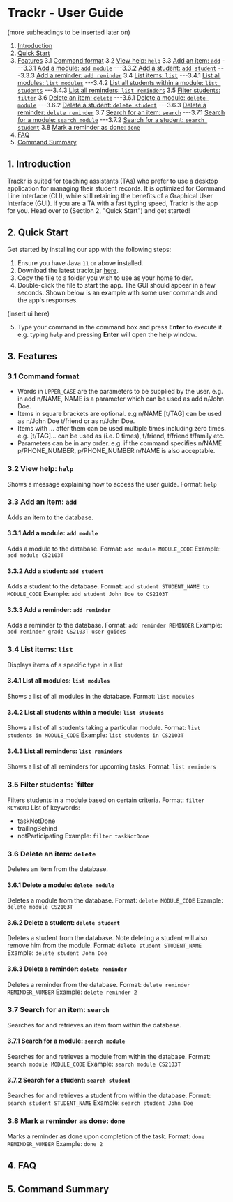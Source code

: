 # Trackr - User Guide

(more subheadings to be inserted later on)

1. [Introduction](#1-introduction)
2. [Quick Start](#2-quick-start)
3. [Features](#3-features)
   3.1 [Command format](#31-command-format)
   3.2 [View help: `help`](#32-view-help-help)
   3.3 [Add an item: `add`](#33-add-an-item-add)
   ---3.3.1 [Add a module: `add module`](#331-add-a-module-add-module)
   ---3.3.2 [Add a student: `add student`](#332-add-a-student-add-student)
   ---3.3.3 [Add a reminder: `add reminder`](#333-add-a-reminder-add-reminder)
   3.4 [List items: `list`](#34-list-items-list)
   ---3.4.1 [List all modules: `list modules`](#341-list-all-modules-list-modules)
   ---3.4.2 [List all students within a module: `list students`](#342-list-all-students-within-a-module-list-students)
   ---3.4.3 [List all reminders: `list reminders`](#343-list-all-reminders-list-reminders)
   3.5 [Filter students: `filter`](#35-filter-students-filter)
   3.6 [Delete an item: `delete`](#36-delete-an-item-delete)
   ---3.6.1 [Delete a module: `delete module`](#361-delete-a-module-delete-module)
   ---3.6.2 [Delete a student: `delete student`](#362-delete-a-student-delete-student)
   ---3.6.3 [Delete a reminder: `delete reminder`](#363-delete-a-reminder-delete-reminder)
   3.7 [Search for an item: `search`](#37-search-for-an-item-search)
   ---3.7.1 [Search for a module: `search module`](#371-search-for-a-module-search-module)
   ---3.7.2 [Search for a student: `search student`](#372-search-for-a-student-search-student)
   3.8 [Mark a reminder as done: `done`](#38-mark-reminder-as-done-done)
4. [FAQ](#4-faq)
5. [Command Summary](#5-command-summary)

## 1. Introduction

Trackr is suited for teaching assistants (TAs) who prefer to use a desktop application for managing their student records. It is optimized for Command Line Interface (CLI), while still retaining the benefits of a Graphical User Interface (GUI). If you are a TA with a fast typing speed, Trackr is the app for you. Head over to (Section 2, "Quick Start") and get started!

## 2. Quick Start

Get started by installing our app with the following steps:

1. Ensure you have Java `11` or above installed.
2. Download the latest trackr.jar [here](https://github.com/AY2021S1-CS2103T-W12-2/tp/releases).
3. Copy the file to a folder you wish to use as your home folder.
4. Double-click the file to start the app. The GUI should appear in a few seconds. Shown below is an example with some user commands and the app's responses.

(insert ui here)

5. Type your command in the command box and press **Enter** to execute it. e.g. typing `help` and pressing **Enter** will open the help window.

## 3. Features

### 3.1 Command format

-   Words in `UPPER_CASE` are the parameters to be supplied by the user.
    e.g. in add n/NAME, NAME is a parameter which can be used as add n/John Doe.
-   Items in square brackets are optional.
    e.g n/NAME [t/TAG] can be used as n/John Doe t/friend or as n/John Doe.
-   Items with …​ after them can be used multiple times including zero times.
    e.g. [t/TAG]…​ can be used as (i.e. 0 times), t/friend, t/friend t/family etc.
-   Parameters can be in any order.
    e.g. if the command specifies n/NAME p/PHONE_NUMBER, p/PHONE_NUMBER n/NAME is also acceptable.

### 3.2 View help: `help`

Shows a message explaining how to access the user guide.
Format: `help`

### 3.3 Add an item: `add`

Adds an item to the database.

#### 3.3.1 Add a module: `add module`

Adds a module to the database.
Format: `add module MODULE_CODE`
Example: `add module CS2103T`

#### 3.3.2 Add a student: `add student`

Adds a student to the database.
Format: `add student STUDENT_NAME to MODULE_CODE`
Example: `add student John Doe to CS2103T`

#### 3.3.3 Add a reminder: `add reminder`

Adds a reminder to the database.
Format: `add reminder REMINDER`
Example: `add reminder grade CS2103T user guides`

### 3.4 List items: `list`

Displays items of a specific type in a list

#### 3.4.1 List all modules: `list modules`

Shows a list of all modules in the database.
Format: `list modules`

#### 3.4.2 List all students within a module: `list students`

Shows a list of all students taking a particular module.
Format: `list students in MODULE_CODE`
Example: `list students in CS2103T`

#### 3.4.3 List all reminders: `list reminders`

Shows a list of all reminders for upcoming tasks.
Format: `list reminders`

### 3.5 Filter students: `filter

Filters students in a module based on certain criteria.
Format: `filter KEYWORD`
List of keywords:

-   taskNotDone
-   trailingBehind
-   notParticipating
    Example: `filter taskNotDone`

### 3.6 Delete an item: `delete`

Deletes an item from the database.

#### 3.6.1 Delete a module: `delete module`

Deletes a module from the database.
Format: `delete MODULE_CODE`
Example: `delete module CS2103T`

#### 3.6.2 Delete a student: `delete student`

Deletes a student from the database. Note deleting a student will also remove him from the module.
Format: `delete student STUDENT_NAME`
Example: `delete student John Doe`

#### 3.6.3 Delete a reminder: `delete reminder`

Deletes a reminder from the database.
Format: `delete reminder REMINDER_NUMBER`
Example: `delete reminder 2`

### 3.7 Search for an item: `search`

Searches for and retrieves an item from within the database.

#### 3.7.1 Search for a module: `search module`

Searches for and retrieves a module from within the database.
Format: `search module MODULE_CODE`
Example: `search module CS2103T`

#### 3.7.2 Search for a student: `search student`

Searches for and retrieves a student from within the database.
Format: `search student STUDENT_NAME`
Example: `search student John Doe`

### 3.8 Mark a reminder as done: `done`

Marks a reminder as done upon completion of the task.
Format: `done REMINDER_NUMBER`
Example: `done 2`

## 4. FAQ

## 5. Command Summary
